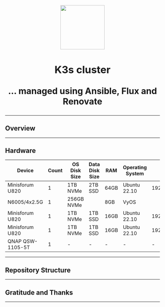 <h1 align="center"><div align="center">

<img src="https://camo.githubusercontent.com/5b298bf6b0596795602bd771c5bddbb963e83e0f/68747470733a2f2f692e696d6775722e636f6d2f7031527a586a512e706e67" align="center" width="144px" height="144px"/>

### K3s cluster

... managed using Ansible, Flux and Renovate

</div>
</h1>

---


## Overview

---

## Hardware

| Device           | Count | OS Disk Size | Data Disk Size | RAM  | Operating System | IP           | Purpose            |
|------------------|-------|--------------|----------------|------|------------------|--------------|--------------------|
| Minisforum U820  | 1     | 1TB NVMe     | 2TB SSD        | 64GB | Ubuntu 22.10     | 192.168.0.56 |                    |
| N6005/4x2.5G     | 1     | 256GB NVMe   |                | 8GB  | VyOS             |              | Router             |
| Minisforum U820  | 1     | 1TB NVMe     | 1TB SSD        | 16GB | Ubuntu 22.10     | 192.168.0.70 | Kubernetes Control |
| Minisforum U820  | 1     | 1TB NVMe     | 1TB SSD        | 16GB | Ubuntu 22.10     | 192.168.0.71 | Kubernetes Worker  |
| QNAP QSW-1105-5T | 1     | -            | -              | -    | -                | -            | 2.5Gb Switch       |


---


## Repository Structure
---

## Gratitude and Thanks
---
